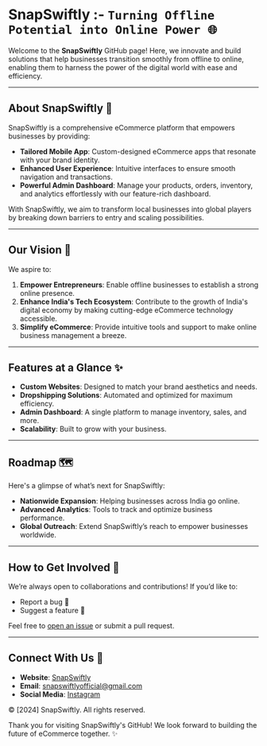 # SnapSwiftly :-                                                                                                                                                               `Turning Offline Potential into Online Power 🌐`

Welcome to the **SnapSwiftly** GitHub page! Here, we innovate and build solutions that help businesses transition smoothly from offline to online, enabling them to harness the power of the digital world with ease and efficiency.

---

## About SnapSwiftly 🚀

SnapSwiftly is a comprehensive eCommerce platform that empowers businesses by providing:

- **Tailored Mobile App**: Custom-designed eCommerce apps that resonate with your brand identity.
- **Enhanced User Experience**: Intuitive interfaces to ensure smooth navigation and transactions.
- **Powerful Admin Dashboard**: Manage your products, orders, inventory, and analytics effortlessly with our feature-rich dashboard.

With SnapSwiftly, we aim to transform local businesses into global players by breaking down barriers to entry and scaling possibilities.

---

## Our Vision 🌟

We aspire to:

1. **Empower Entrepreneurs**: Enable offline businesses to establish a strong online presence.
2. **Enhance India's Tech Ecosystem**: Contribute to the growth of India's digital economy by making cutting-edge eCommerce technology accessible.
3. **Simplify eCommerce**: Provide intuitive tools and support to make online business management a breeze.

---

## Features at a Glance ✨

- **Custom Websites**: Designed to match your brand aesthetics and needs.
- **Dropshipping Solutions**: Automated and optimized for maximum efficiency.
- **Admin Dashboard**: A single platform to manage inventory, sales, and more.
- **Scalability**: Built to grow with your business.

---

## Roadmap 🗺️

Here's a glimpse of what’s next for SnapSwiftly:

- **Nationwide Expansion**: Helping businesses across India go online.
- **Advanced Analytics**: Tools to track and optimize business performance.
- **Global Outreach**: Extend SnapSwiftly’s reach to empower businesses worldwide.

---

## How to Get Involved 🤝

We’re always open to collaborations and contributions! If you’d like to:

- Report a bug 🐞
- Suggest a feature 🧠

Feel free to [open an issue](https://github.com/snapswiftly/.github/issues) or submit a pull request.

---

## Connect With Us 💬

- **Website**: [SnapSwiftly](https://snapswiftly.netlify.app/)
- **Email**: [snapswiftlyofficial@gmail.com](mailto:snapswiftlyofficial@gmail.com)
- **Social Media**: [Instagram](https://www.instagram.com/snapswiftly/)


© [2024] SnapSwiftly. All rights reserved.

Thank you for visiting SnapSwiftly's GitHub! We look forward to building the future of eCommerce together. ✨
